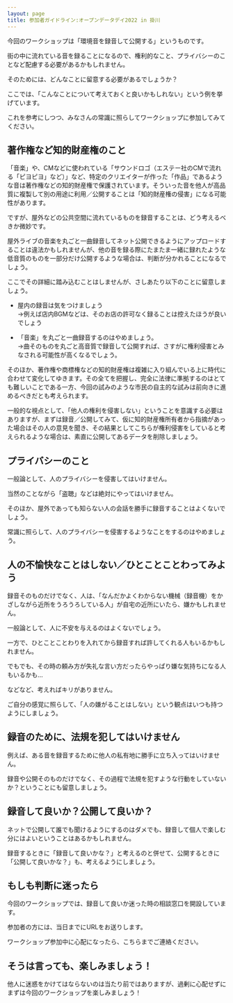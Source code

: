 ```yaml
---
layout: page
title: 参加者ガイドライン:オープンデータデイ2022 in 掛川
---
```


今回のワークショップは「環境音を録音して公開する」というものです。

街の中に流れている音を録ることになるので、権利的なこと、プライバシーのことなど配慮する必要があるかもしれません。

そのためには、どんなことに留意する必要があるでしょうか？

ここでは、「こんなことについて考えておくと良いかもしれない」という例を挙げています。

これを参考にしつつ、みなさんの常識に照らしてワークショップに参加してみてください。



## 著作権など知的財産権のこと
「音楽」や、CMなどに使われている「サウンドロゴ（エステー社のCMで流れる「ピヨピヨ」など）」など、特定のクリエイターが作った「作品」であるような音は著作権などの知的財産権で保護されています。そういった音を他人が高品質に複製して別の用途に利用／公開することは「知的財産権の侵害」になる可能性があります。

ですが、屋外などの公共空間に流れているものを録音することは、どう考えるべきか微妙です。

屋外ライブの音楽を丸ごと一曲録音してネット公開できるようにアップロードすることは違法かもしれませんが、他の音を録る際にたまたま一緒に録れたような低音質のものを一部分だけ公開するような場合は、判断が分かれることになるでしょう。

ここでその詳細に踏み込むことはしませんが、さしあたり以下のことに留意しましょう。

- 屋内の録音は気をつけましょう  
→例えば店内BGMなどは、そのお店の許可なく録ることは控えたほうが良いでしょう

- 「音楽」を丸ごと一曲録音するのはやめましょう。  
→曲そのものを丸ごと高音質で録音して公開すれば、さすがに権利侵害とみなされる可能性が高くなるでしょう。

そのほか、著作権や商標権などの知的財産権は複雑に入り組んでいる上に時代に合わせて変化してゆきます。その全てを把握し、完全に法律に準拠するのはとても難しいことである一方、今回の試みのような市民の自主的な試みは前向きに進めるべきだとも考えられます。

一般的な視点として、「他人の権利を侵害しない」ということを意識する必要はありますが、まずは録音／公開してみて、仮に知的財産権所有者から指摘があった場合はその人の意見を聞き、その結果としてこちらが権利侵害をしていると考えられるような場合は、素直に公開してあるデータを削除しましょう。



## プライバシーのこと
一般論として、人のプライバシーを侵害してはいけません。

当然のことながら「盗聴」などは絶対にやってはいけません。

そのほか、屋外であっても知らない人の会話を勝手に録音することはよくないでしょう。

常識に照らして、人のプライバシーを侵害するようなことをするのはやめましょう。



## 人の不愉快なことはしない／ひとことことわってみよう
録音そのものだけでなく、人は、「なんだかよくわからない機械（録音機）をかざしながら近所をうろうろしている人」が自宅の近所にいたら、嫌かもしれません。

一般論として、人に不安を与えるのはよくないでしょう。

一方で、ひとことことわりを入れてから録音すれば許してくれる人もいるかもしれません。

でもでも、その時の頼み方が失礼な言い方だったらやっぱり嫌な気持ちになる人もいるかも…

などなど、考えればキリがありません。

ご自分の感覚に照らして、「人の嫌がることはしない」という観点はいつも持つようにしましょう。



## 録音のために、法規を犯してはいけません
例えば、ある音を録音するために他人の私有地に勝手に立ち入ってはいけません。

録音や公開そのものだけでなく、その過程で法規を犯すような行動をしていないか？ということにも留意しましょう。



## 録音して良いか？公開して良いか？
ネットで公開して誰でも聞けるようにするのはダメでも、録音して個人で楽しむ分にはよいということはあるかもしれません。

録音するときに「録音して良いかな？」と考えるのと併せて、公開するときに「公開して良いかな？」も、考えるようにしましょう。



## もしも判断に迷ったら
今回のワークショップでは、録音して良いか迷った時の相談窓口を開設しています。

参加者の方には、当日までにURLをお送りします。

ワークショップ参加中に心配になったら、こちらまでご連絡ください。



## そうは言っても、楽しみましょう！
他人に迷惑をかけてはならないのは当たり前ではありますが、過剰に心配せずにまずは今回のワークショップを楽しみましょう！

